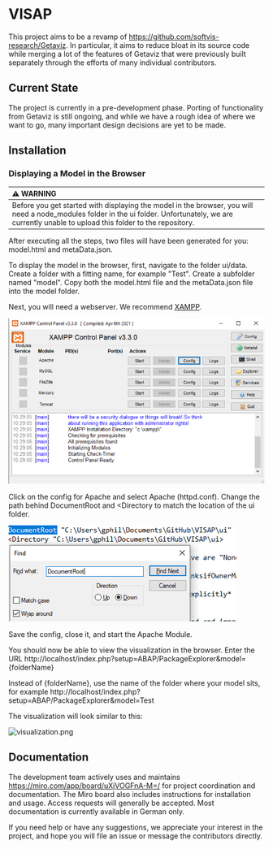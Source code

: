 # VISAP
This project aims to be a revamp of https://github.com/softvis-research/Getaviz. In particular, it aims to reduce bloat in its source code while merging a lot of the features of Getaviz that were previously built separately through the efforts of many individual contributors.

## Current State
The project is currently in a pre-development phase. Porting of functionality from Getaviz is still ongoing, and while we have a rough idea of where we want to go, many important design decisions are yet to be made.

## Installation

### Displaying a Model in the Browser

| :warning: WARNING                                                                                                                                                                                                      |
|:-----------------------------------------------------------------------------------------------------------------------------------------------------------------------------------------------------------------------|
| Before you get started with displaying the model in the browser, you will need a node_modules folder in the ui folder. Unfortunately, we are currently unable to upload this folder to the repository.                 |

After executing all the steps, two files will have been generated for you: model.html and metaData.json.

To display the model in the browser, first, navigate to the folder ui/data. Create a folder with a fitting name, for example "Test". Create a subfolder named "model". Copy both the model.html file and the metaData.json file into the model folder.

Next, you will need a webserver. We recommend [XAMPP](https://www.apachefriends.org/download.html).

![xampp.png](xampp.png)

Click on the config for Apache and select Apache (httpd.conf). Change the path behind DocumentRoot and <Directory to match the location of the ui folder.

![apache_config.png](apache_config.png)

Save the config, close it, and start the Apache Module.

You should now be able to view the visualization in the browser.
Enter the URL http://localhost/index.php?setup=ABAP/PackageExplorer&model={folderName}

Instead of {folderName}, use the name of the folder where your model sits, for example http://localhost/index.php?setup=ABAP/PackageExplorer&model=Test

The visualization will look similar to this:

![visualization.png](visualization.png)

## Documentation
The development team actively uses and maintains https://miro.com/app/board/uXjVOGFnA-M=/ for project coordination and documentation. The Miro board also includes instructions for installation and usage. Access requests will generally be accepted. Most documentation is currently available in German only.

If you need help or have any suggestions, we appreciate your interest in the project, and hope you will file an issue or message the contributors directly.
